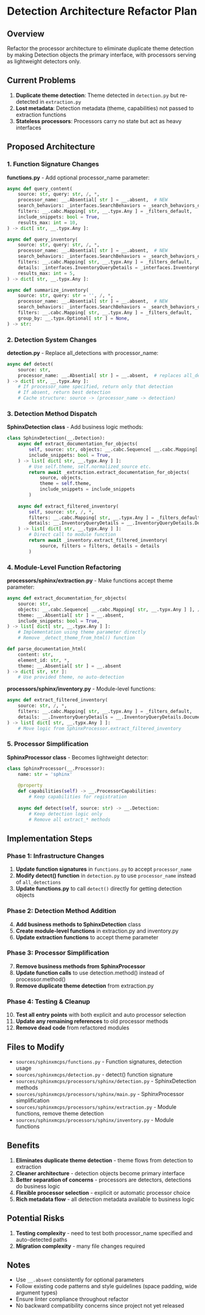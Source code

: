 # Detection Architecture Refactor Plan

## Overview

Refactor the processor architecture to eliminate duplicate theme detection by making Detection objects the primary interface, with processors serving as lightweight detectors only.

## Current Problems

1. **Duplicate theme detection**: Theme detected in `detection.py` but re-detected in `extraction.py`
2. **Lost metadata**: Detection metadata (theme, capabilities) not passed to extraction functions
3. **Stateless processors**: Processors carry no state but act as heavy interfaces

## Proposed Architecture

### 1. Function Signature Changes

**functions.py** - Add optional processor_name parameter:
```python
async def query_content(
    source: str, query: str, /, *,
    processor_name: __.Absential[ str ] = __.absent,  # NEW
    search_behaviors: _interfaces.SearchBehaviors = _search_behaviors_default,
    filters: __.cabc.Mapping[ str, __.typx.Any ] = _filters_default,
    include_snippets: bool = True,
    results_max: int = 10,
) -> dict[ str, __.typx.Any ]:

async def query_inventory(
    source: str, query: str, /, *,
    processor_name: __.Absential[ str ] = __.absent,  # NEW
    search_behaviors: _interfaces.SearchBehaviors = _search_behaviors_default,
    filters: __.cabc.Mapping[ str, __.typx.Any ] = _filters_default,
    details: _interfaces.InventoryQueryDetails = _interfaces.InventoryQueryDetails.Documentation,
    results_max: int = 5,
) -> dict[ str, __.typx.Any ]:

async def summarize_inventory(
    source: str, query: str = '', /, *,
    processor_name: __.Absential[ str ] = __.absent,  # NEW
    search_behaviors: _interfaces.SearchBehaviors = _search_behaviors_default,
    filters: __.cabc.Mapping[ str, __.typx.Any ] = _filters_default,
    group_by: __.typx.Optional[ str ] = None,
) -> str:
```

### 2. Detection System Changes

**detection.py** - Replace all_detections with processor_name:
```python
async def detect(
    source: str,
    processor_name: __.Absential[ str ] = __.absent,  # replaces all_detections
) -> dict[ str, __.typx.Any ]:
    # If processor_name specified, return only that detection
    # If absent, return best detection
    # Cache structure: source -> (processor_name -> detection)
```


### 3. Detection Method Dispatch

**SphinxDetection class** - Add business logic methods:
```python
class SphinxDetection(__.Detection):
    async def extract_documentation_for_objects(
        self, source: str, objects: __.cabc.Sequence[ __.cabc.Mapping[ str, __.typx.Any ] ], /, *,
        include_snippets: bool = True,
    ) -> list[ dict[ str, __.typx.Any ] ]:
        # Use self.theme, self.normalized_source etc.
        return await _extraction.extract_documentation_for_objects(
            source, objects, 
            theme = self.theme,
            include_snippets = include_snippets
        )
    
    async def extract_filtered_inventory(
        self, source: str, /, *,
        filters: __.cabc.Mapping[ str, __.typx.Any ] = _filters_default,
        details: __.InventoryQueryDetails = __.InventoryQueryDetails.Documentation,
    ) -> list[ dict[ str, __.typx.Any ] ]:
        # Direct call to module function
        return await _inventory.extract_filtered_inventory(
            source, filters = filters, details = details
        )
```

### 4. Module-Level Function Refactoring

**processors/sphinx/extraction.py** - Make functions accept theme parameter:
```python
async def extract_documentation_for_objects(
    source: str, 
    objects: __.cabc.Sequence[ __.cabc.Mapping[ str, __.typx.Any ] ], /, *,
    theme: __.Absential[ str ] = __.absent,
    include_snippets: bool = True,
) -> list[ dict[ str, __.typx.Any ] ]:
    # Implementation using theme parameter directly
    # Remove _detect_theme_from_html() function

def parse_documentation_html(
    content: str, 
    element_id: str, *, 
    theme: __.Absential[ str ] = __.absent
) -> dict[ str, str ]:
    # Use provided theme, no auto-detection
```

**processors/sphinx/inventory.py** - Module-level functions:
```python
async def extract_filtered_inventory(
    source: str, /, *,
    filters: __.cabc.Mapping[ str, __.typx.Any ] = _filters_default,
    details: __.InventoryQueryDetails = __.InventoryQueryDetails.Documentation,
) -> list[ dict[ str, __.typx.Any ] ]:
    # Move logic from SphinxProcessor.extract_filtered_inventory
```

### 5. Processor Simplification

**SphinxProcessor class** - Becomes lightweight detector:
```python
class SphinxProcessor(__.Processor):
    name: str = 'sphinx'
    
    @property
    def capabilities(self) -> __.ProcessorCapabilities:
        # Keep capabilities for registration
    
    async def detect(self, source: str) -> __.Detection:
        # Keep detection logic only
        # Remove all extract_* methods
```

## Implementation Steps

### Phase 1: Infrastructure Changes
1. **Update function signatures** in `functions.py` to accept `processor_name`
2. **Modify detect() function** in `detection.py` to use `processor_name` instead of `all_detections`
3. **Update functions.py** to call `detect()` directly for getting detection objects

### Phase 2: Detection Method Addition  
4. **Add business methods to SphinxDetection** class
5. **Create module-level functions** in extraction.py and inventory.py
6. **Update extraction functions** to accept theme parameter

### Phase 3: Processor Simplification
7. **Remove business methods from SphinxProcessor**
8. **Update function calls** to use detection.method() instead of processor.method()
9. **Remove duplicate theme detection** from extraction.py

### Phase 4: Testing & Cleanup
10. **Test all entry points** with both explicit and auto processor selection
11. **Update any remaining references** to old processor methods
12. **Remove dead code** from refactored modules

## Files to Modify

- `sources/sphinxmcps/functions.py` - Function signatures, detection usage
- `sources/sphinxmcps/detection.py` - detect() function signature  
- `sources/sphinxmcps/processors/sphinx/detection.py` - SphinxDetection methods
- `sources/sphinxmcps/processors/sphinx/main.py` - SphinxProcessor simplification
- `sources/sphinxmcps/processors/sphinx/extraction.py` - Module functions, remove theme detection
- `sources/sphinxmcps/processors/sphinx/inventory.py` - Module functions

## Benefits

1. **Eliminates duplicate theme detection** - theme flows from detection to extraction
2. **Cleaner architecture** - detection objects become primary interface
3. **Better separation of concerns** - processors are detectors, detections do business logic
4. **Flexible processor selection** - explicit or automatic processor choice
5. **Rich metadata flow** - all detection metadata available to business logic

## Potential Risks

1. **Testing complexity** - need to test both processor_name specified and auto-detected paths
2. **Migration complexity** - many file changes required

## Notes

- Use `__.absent` consistently for optional parameters
- Follow existing code patterns and style guidelines (space padding, wide argument types)
- Ensure linter compliance throughout refactor
- No backward compatibility concerns since project not yet released